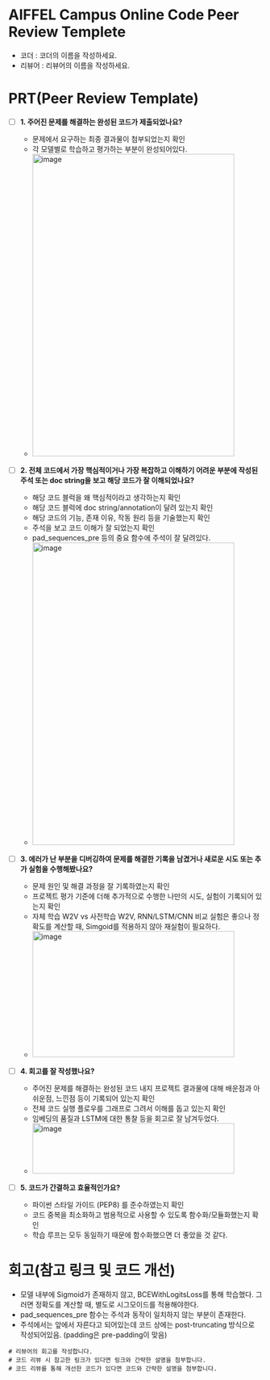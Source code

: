 # AIFFEL Campus Online Code Peer Review Templete
- 코더 : 코더의 이름을 작성하세요.
- 리뷰어 : 리뷰어의 이름을 작성하세요.


# PRT(Peer Review Template)
- [ ]  **1. 주어진 문제를 해결하는 완성된 코드가 제출되었나요?**
    - 문제에서 요구하는 최종 결과물이 첨부되었는지 확인
    - 각 모델별로 학습하고 평가하는 부분이 완성되어있다.
    - <img width="400" height="600" alt="image" src="https://github.com/user-attachments/assets/647e12ce-b61f-4492-ba78-96dbb7240b29" />
    
- [ ]  **2. 전체 코드에서 가장 핵심적이거나 가장 복잡하고 이해하기 어려운 부분에 작성된 
주석 또는 doc string을 보고 해당 코드가 잘 이해되었나요?**
    - 해당 코드 블럭을 왜 핵심적이라고 생각하는지 확인
    - 해당 코드 블럭에 doc string/annotation이 달려 있는지 확인
    - 해당 코드의 기능, 존재 이유, 작동 원리 등을 기술했는지 확인
    - 주석을 보고 코드 이해가 잘 되었는지 확인
    - pad_sequences_pre 등의 중요 함수에 주석이 잘 달려있다.
    - <img width="400" height="600" alt="image" src="https://github.com/user-attachments/assets/2826fb29-d2f2-4310-a37d-f500a530494e" />

- [ ]  **3. 에러가 난 부분을 디버깅하여 문제를 해결한 기록을 남겼거나
새로운 시도 또는 추가 실험을 수행해봤나요?**
    - 문제 원인 및 해결 과정을 잘 기록하였는지 확인
    - 프로젝트 평가 기준에 더해 추가적으로 수행한 나만의 시도, 
    실험이 기록되어 있는지 확인
    - 자체 학습 W2V vs 사전학습 W2V, RNN/LSTM/CNN 비교 실험은 좋으나 정확도를 계산할 때, Simgoid를 적용하지 않아 재실험이 필요하다.
    - <img width="400" height="250" alt="image" src="https://github.com/user-attachments/assets/35250287-d7a2-429e-9c3e-33491e21061a" />

- [ ]  **4. 회고를 잘 작성했나요?**
    - 주어진 문제를 해결하는 완성된 코드 내지 프로젝트 결과물에 대해
    배운점과 아쉬운점, 느낀점 등이 기록되어 있는지 확인
    - 전체 코드 실행 플로우를 그래프로 그려서 이해를 돕고 있는지 확인
    - 임베딩의 품질과 LSTM에 대한 통찰 등을 회고로 잘 남겨두었다.
    - <img width="400" height="100" alt="image" src="https://github.com/user-attachments/assets/e532de0a-46da-44e5-9910-de541b0e6ccd" />

- [ ]  **5. 코드가 간결하고 효율적인가요?**
    - 파이썬 스타일 가이드 (PEP8) 를 준수하였는지 확인
    - 코드 중복을 최소화하고 범용적으로 사용할 수 있도록 함수화/모듈화했는지 확인
    - 학습 루프는 모두 동일하기 때문에 함수화했으면 더 좋았을 것 같다.


# 회고(참고 링크 및 코드 개선)
- 모델 내부에 Sigmoid가 존재하지 않고, BCEWithLogitsLoss를 통해 학습했다. 그러면 정확도를 계산할 때, 별도로 시그모이드를 적용해야한다.
- pad_sequences_pre 함수는 주석과 동작이 일치하지 않는 부분이 존재한다.
- 주석에서는 앞에서 자른다고 되어있는데 코드 상에는 post-truncating 방식으로 작성되어있음. (padding은 pre-padding이 맞음)
```
# 리뷰어의 회고를 작성합니다.
# 코드 리뷰 시 참고한 링크가 있다면 링크와 간략한 설명을 첨부합니다.
# 코드 리뷰를 통해 개선한 코드가 있다면 코드와 간략한 설명을 첨부합니다.
```
